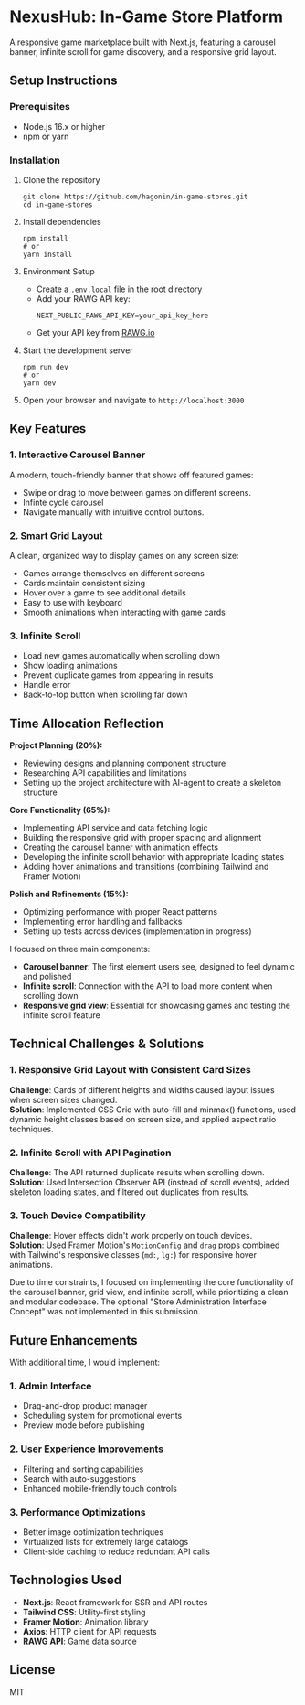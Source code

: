 # NexusHub: In-Game Store Platform

A responsive game marketplace built with Next.js, featuring a carousel banner, infinite scroll for game discovery, and a responsive grid layout.

## Setup Instructions

### Prerequisites

- Node.js 16.x or higher
- npm or yarn

### Installation

1. Clone the repository

   ```
   git clone https://github.com/hagonin/in-game-stores.git
   cd in-game-stores
   ```

2. Install dependencies

   ```
   npm install
   # or
   yarn install
   ```

3. Environment Setup

   - Create a `.env.local` file in the root directory
   - Add your RAWG API key:
     ```
     NEXT_PUBLIC_RAWG_API_KEY=your_api_key_here
     ```
   - Get your API key from [RAWG.io](https://rawg.io/apidocs)

4. Start the development server

   ```
   npm run dev
   # or
   yarn dev
   ```

5. Open your browser and navigate to `http://localhost:3000`

## Key Features

### 1. Interactive Carousel Banner

A modern, touch-friendly banner that shows off featured games:

- Swipe or drag to move between games on different screens.
- Infinte cycle carousel
- Navigate manually with intuitive control buttons.

### 2. Smart Grid Layout

A clean, organized way to display games on any screen size:

- Games arrange themselves on different screens
- Cards maintain consistent sizing
- Hover over a game to see additional details
- Easy to use with keyboard
- Smooth animations when interacting with game cards

### 3. Infinite Scroll

- Load new games automatically when scrolling down
- Show loading animations
- Prevent duplicate games from appearing in results
- Handle error
- Back-to-top button when scrolling far down

## Time Allocation Reflection

**Project Planning (20%):**

- Reviewing designs and planning component structure
- Researching API capabilities and limitations
- Setting up the project architecture with AI-agent to create a skeleton structure

**Core Functionality (65%):**

- Implementing API service and data fetching logic
- Building the responsive grid with proper spacing and alignment
- Creating the carousel banner with animation effects
- Developing the infinite scroll behavior with appropriate loading states
- Adding hover animations and transitions (combining Tailwind and Framer Motion)

**Polish and Refinements (15%):**

- Optimizing performance with proper React patterns
- Implementing error handling and fallbacks
- Setting up tests across devices (implementation in progress)

I focused on three main components:

- **Carousel banner**: The first element users see, designed to feel dynamic and polished
- **Infinite scroll**: Connection with the API to load more content when scrolling down
- **Responsive grid view**: Essential for showcasing games and testing the infinite scroll feature

## Technical Challenges & Solutions

### 1. Responsive Grid Layout with Consistent Card Sizes

**Challenge**: Cards of different heights and widths caused layout issues when screen sizes changed.  
**Solution**: Implemented CSS Grid with auto-fill and minmax() functions, used dynamic height classes based on screen size, and applied aspect ratio techniques.

### 2. Infinite Scroll with API Pagination

**Challenge**: The API returned duplicate results when scrolling down.  
**Solution**: Used Intersection Observer API (instead of scroll events), added skeleton loading states, and filtered out duplicates from results.

### 3. Touch Device Compatibility

**Challenge**: Hover effects didn't work properly on touch devices.  
**Solution**: Used Framer Motion's `MotionConfig` and `drag` props combined with Tailwind's responsive classes (`md:`, `lg:`) for responsive hover animations.

Due to time constraints, I focused on implementing the core functionality of the carousel banner, grid view, and infinite scroll, while prioritizing a clean and modular codebase. The optional "Store Administration Interface Concept" was not implemented in this submission.

## Future Enhancements

With additional time, I would implement:

### 1. Admin Interface

- Drag-and-drop product manager
- Scheduling system for promotional events
- Preview mode before publishing

### 2. User Experience Improvements

- Filtering and sorting capabilities
- Search with auto-suggestions
- Enhanced mobile-friendly touch controls

### 3. Performance Optimizations

- Better image optimization techniques
- Virtualized lists for extremely large catalogs
- Client-side caching to reduce redundant API calls

## Technologies Used

- **Next.js**: React framework for SSR and API routes
- **Tailwind CSS**: Utility-first styling
- **Framer Motion**: Animation library
- **Axios**: HTTP client for API requests
- **RAWG API**: Game data source

## License

MIT

